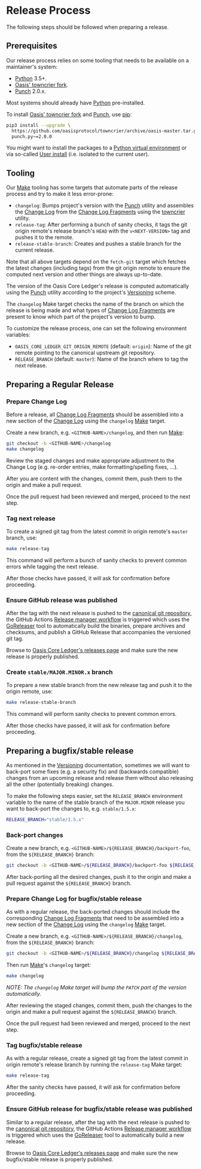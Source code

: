 # Release Process

The following steps should be followed when preparing a release.

## Prerequisites

Our release process relies on some tooling that needs to be available on a
maintainer's system:

- [Python] 3.5+.
- [Oasis' towncrier fork].
- [Punch] 2.0.x.

Most systems should already have [Python] pre-installed.

To install [Oasis' towncrier fork] and [Punch], use [pip]:

```bash
pip3 install --upgrade \
  https://github.com/oasisprotocol/towncrier/archive/oasis-master.tar.gz \
  punch.py~=2.0.0
```

You might want to install the packages to a [Python virtual environment] or
via so-called [User install] (i.e. isolated to the current user).

<!-- markdownlint-disable line-length -->
[Python]: https://www.python.org/
[Oasis' towncrier fork]: https://github.com/oasisprotocol/towncrier
[Punch]: https://github.com/lgiordani/punch
[pip]: https://pip.pypa.io/en/stable/
[Python virtual environment]:
  https://packaging.python.org/tutorials/installing-packages/#creating-virtual-environments
[User install]: https://pip.pypa.io/en/stable/user_guide/#user-installs
<!-- markdownlint-enable line-length -->

## Tooling

Our [Make] tooling has some targets that automate parts of the release process
and try to make it less error-prone:

- `changelog`: Bumps project's version with the [Punch] utility and assembles
  the [Change Log] from the [Change Log Fragments] using the
  [towncrier][Oasis' towncrier fork] utility.
- `release-tag`: After performing a bunch of sanity checks, it tags the git
  origin remote's release branch's `HEAD` with the `v<NEXT-VERSION>` tag and
  pushes it to the remote.
- `release-stable-branch`: Creates and pushes a stable branch for the current
  release.

Note that all above targets depend on the `fetch-git` target which fetches the
latest changes (including tags) from the git origin remote to ensure the
computed next version and other things are always up-to-date.

The version of the Oasis Core Ledger's release is computed automatically using
the [Punch] utility according to the project's [Versioning] scheme.

The `changelog` Make target checks the name of the branch on which the release
is being made and what types of [Change Log Fragments] are present to know
which part of the project's version to bump.

To customize the release process, one can set the following environment
variables:

- `OASIS_CORE_LEDGER_GIT_ORIGIN_REMOTE` (default: `origin`): Name of the git
  remote pointing to the canonical upstream git repository.
- `RELEASE_BRANCH` (default: `master`): Name of the branch where to tag the next
  release.

[Make]: https://en.wikipedia.org/wiki/Make_(software)
[Change Log]: ../CHANGELOG.md
[Change Log Fragments]: ../.changelog/README.md
[Versioning]: ../README.md#versioning

## Preparing a Regular Release

### Prepare Change Log

Before a release, all [Change Log Fragments] should be assembled into a new
section of the [Change Log] using the `changelog` [Make] target.

Create a new branch, e.g. `<GITHUB-NAME>/changelog`, and then
run [Make]:

```bash
git checkout -b <GITHUB-NAME>/changelog
make changelog
```

Review the staged changes and make appropriate adjustment to the Change Log
(e.g. re-order entries, make formatting/spelling fixes, ...).

After you are content with the changes, commit them, push them to the origin
and make a pull request.

Once the pull request had been reviewed and merged, proceed to the next step.

### Tag next release

To create a signed git tag from the latest commit in origin remote's `master`
branch, use:

```bash
make release-tag
```

This command will perform a bunch of sanity checks to prevent common errors
while tagging the next release.

After those checks have passed, it will ask for confirmation before proceeding.

### Ensure GitHub release was published

After the tag with the next release is pushed to the [canonical git repository],
the GitHub Actions [Release manager workflow] is triggered which uses the
[GoReleaser] tool to automatically build the binaries, prepare archives and
checksums, and publish a GitHub Release that accompanies the versioned git tag.

Browse to [Oasis Core Ledger's releases page] and make sure the new release is
properly published.

### Create `stable/MAJOR.MINOR.x` branch

To prepare a new stable branch from the new release tag and push it to the
origin remote, use:

```bash
make release-stable-branch
```

This command will perform sanity checks to prevent common errors.

After those checks have passed, it will ask for confirmation before proceeding.

[canonical git repository]: https://github.com/oasisprotocol/oasis-core-ledger
[Release manager workflow]: ../.github/workflows/release.yml
[GoReleaser]: https://goreleaser.com/
[Oasis Core Ledger's releases page]:
  https://github.com/oasisprotocol/oasis-core-ledger/releases

## Preparing a bugfix/stable release

As mentioned in the [Versioning] documentation, sometimes we will want to
back-port some fixes (e.g. a security fix) and (backwards compatible) changes
from an upcoming release and release them without also releasing all the other
(potentially breaking) changes.

To make the following steps easier, set the `RELEASE_BRANCH` environment
variable to the name of the stable branch of the `MAJOR.MINOR` release you want
to back-port the changes to, e.g. `stable/1.5.x`:

```bash
RELEASE_BRANCH="stable/1.5.x"
```

[Versioning]: ../README.md#versioning.md

### Back-port changes

Create a new branch, e.g. `<GITHUB-NAME>/${RELEASE_BRANCH}/backport-foo`, from
the `${RELEASE_BRANCH}` branch:

```bash
git checkout -b <GITHUB-NAME>/${RELEASE_BRANCH}/backport-foo ${RELEASE_BRANCH}
```

After back-porting all the desired changes, push it to the origin and make a
pull request against the `${RELEASE_BRANCH}` branch.

### Prepare Change Log for bugfix/stable release

As with a regular release, the back-ported changes should include the
corresponding [Change Log Fragments] that need to be assembled into a new
section of the [Change Log] using the `changelog` [Make] target.

Create a new branch, e.g. `<GITHUB-NAME>/${RELEASE_BRANCH}/changelog`, from the
`${RELEASE_BRANCH}` branch:

```bash
git checkout -b <GITHUB-NAME>/${RELEASE_BRANCH}/changelog ${RELEASE_BRANCH}
```

Then run [Make]'s `changelog` target:

```bash
make changelog
```

*NOTE: The `changelog` Make target will bump the `PATCH` part of the version
automatically.*

After reviewing the staged changes, commit them, push the changes to the origin
and make a pull request against the `${RELEASE_BRANCH}` branch.

Once the pull request had been reviewed and merged, proceed to the next step.

### Tag bugfix/stable release

As with a regular release, create a signed git tag from the latest commit in
origin remote's release branch by running the `release-tag` Make target:

```bash
make release-tag
```

After the sanity checks have passed, it will ask for confirmation before
proceeding.

### Ensure GitHub release for bugfix/stable release was published

Similar to a regular release, after the tag with the next release is pushed to
the [canonical git repository], the GitHub Actions [Release manager workflow] is
triggered which uses the [GoReleaser] tool to automatically build a new release.

Browse to [Oasis Core Ledger's releases page] and make sure the new
bugfix/stable release is properly published.
